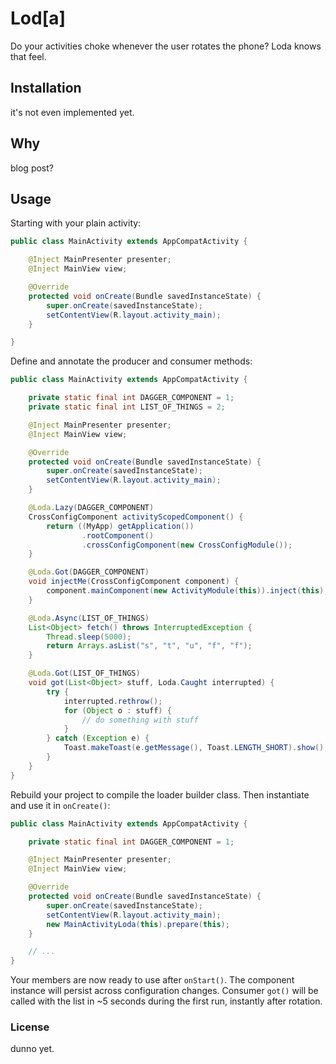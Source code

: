 # Lod\[a\]
Do your activities choke whenever the user rotates the phone? Loda knows
that feel.


## Installation
it's not even implemented yet.


## Why
blog post?


## Usage
Starting with your plain activity:
~~~java
public class MainActivity extends AppCompatActivity {

    @Inject MainPresenter presenter;
    @Inject MainView view;

    @Override
    protected void onCreate(Bundle savedInstanceState) {
        super.onCreate(savedInstanceState);
        setContentView(R.layout.activity_main);
    }

}
~~~
Define and annotate the producer and consumer methods:
~~~java
public class MainActivity extends AppCompatActivity {

    private static final int DAGGER_COMPONENT = 1;
    private static final int LIST_OF_THINGS = 2;

    @Inject MainPresenter presenter;
    @Inject MainView view;

    @Override
    protected void onCreate(Bundle savedInstanceState) {
        super.onCreate(savedInstanceState);
        setContentView(R.layout.activity_main);
    }

    @Loda.Lazy(DAGGER_COMPONENT)
    CrossConfigComponent activityScopedComponent() {
        return ((MyApp) getApplication())
                .rootComponent()
                .crossConfigComponent(new CrossConfigModule());
    }

    @Loda.Got(DAGGER_COMPONENT)
    void injectMe(CrossConfigComponent component) {
        component.mainComponent(new ActivityModule(this)).inject(this);
    }

    @Loda.Async(LIST_OF_THINGS)
    List<Object> fetch() throws InterruptedException {
        Thread.sleep(5000);
        return Arrays.asList("s", "t", "u", "f", "f");
    }

    @Loda.Got(LIST_OF_THINGS)
    void got(List<Object> stuff, Loda.Caught interrupted) {
        try {
            interrupted.rethrow();
            for (Object o : stuff) {
                // do something with stuff
            }
        } catch (Exception e) {
            Toast.makeToast(e.getMessage(), Toast.LENGTH_SHORT).show();
        }
    }
}
~~~
Rebuild your project to compile the loader builder class. Then instantiate and
use it in `onCreate()`:
~~~java
public class MainActivity extends AppCompatActivity {

    private static final int DAGGER_COMPONENT = 1;

    @Inject MainPresenter presenter;
    @Inject MainView view;

    @Override
    protected void onCreate(Bundle savedInstanceState) {
        super.onCreate(savedInstanceState);
        setContentView(R.layout.activity_main);
        new MainActivityLoda(this).prepare(this);
    }

    // ...
}
~~~
Your members are now ready to use after `onStart()`. The component instance
will persist across configuration changes. Consumer `got()` will be called with
the list in ~5 seconds during the first run, instantly after rotation.


### License
dunno yet.
